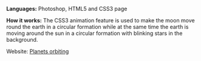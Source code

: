 **Languages:** Photoshop, HTML5 and CSS3 page

**How it works:** The CSS3 animation feature is used to make the moon move round the earth in a circular formation while at the same time the earth is moving around the sun in a circular formation with blinking stars in the background. 

Website: [Planets orbiting](http://www.getwebem.com/planetorbits/)


